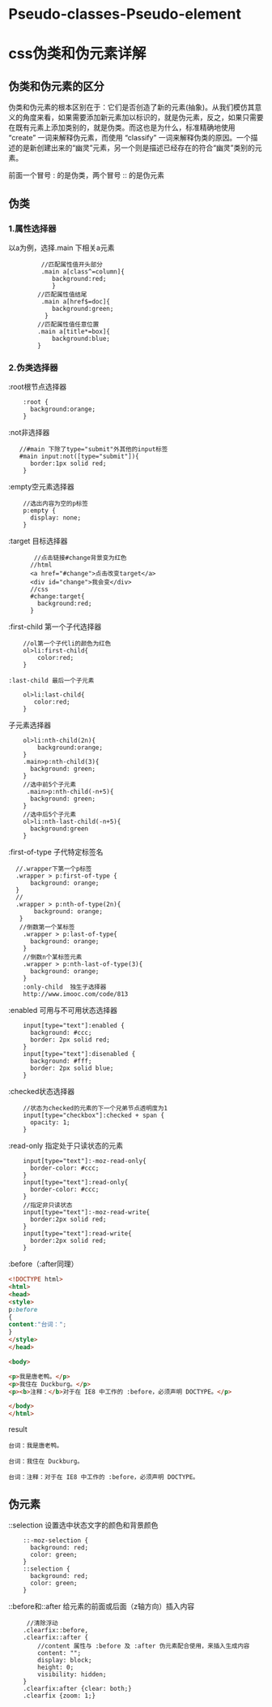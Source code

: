 # Pseudo-classes-Pseudo-element
<h1>css伪类和伪元素详解</h1>
<h2>伪类和伪元素的区分</h2>
<p>伪类和伪元素的根本区别在于：它们是否创造了新的元素(抽象)。从我们模仿其意义的角度来看，如果需要添加新元素加以标识的，就是伪元素，反之，如果只需要在既有元素上添加类别的，就是伪类。而这也是为什么，标准精确地使用 “create” 一词来解释伪元素，而使用 “classify” 一词来解释伪类的原因。一个描述的是新创建出来的“幽灵”元素，另一个则是描述已经存在的符合“幽灵”类别的元素。</p>
<p>前面一个冒号  :   的是伪类，两个冒号   ::    的是伪元素</p>
<h2>伪类</h2>
<h3>1.属性选择器</h3>
  以a为例，选择.main 下相关a元素
  
  
             //匹配属性值开头部分
             .main a[class^=column]{
                background:red;
                }
            //匹配属性值结尾
             .main a[href$=doc]{
                background:green;
              }
            //匹配属性值任意位置
            .main a[title*=box]{
                background:blue;
            }
  

<h3>2.伪类选择器</h3>

:root根节点选择器

        :root {
          background:orange;
        }
        
:not非选择器

       //#main 下除了type="submit"外其他的input标签
       #main input:not([type="submit"]){
          border:1px solid red;
        }

:empty空元素选择器

        //选出内容为空的p标签
        p:empty {
          display: none;
        }

:target 目标选择器
     
           //点击链接#change背景变为红色
          //html
          <a href="#change">点击改变target</a>
          <div id="change">我会变</div>
          //css
          #change:target{
            background:red;
          }
    
:first-child 第一个子代选择器

        //ol第一个子代li的颜色为红色
        ol>li:first-child{
            color:red;
        }
        
    :last-child 最后一个子元素
    
        ol>li:last-child{
           color:red;
        }

子元素选择器

        ol>li:nth-child(2n){
            background:orange;
        }
        .main>p:nth-child(3){
          background: green;
        }
        //选中前5个子元素
         .main>p:nth-child(-n+5){
          background: green;
        }
        //选中后5个子元素
        ol>li:nth-last-child(-n+5){
          background:green
        }
    
:first-of-type  子代特定标签名

      //.wrapper下第一个p标签
      .wrapper > p:first-of-type {
          background: orange;
      }
      // 
      .wrapper > p:nth-of-type(2n){
           background: orange;
       }   
       //倒数第一个某标签
        .wrapper > p:last-of-type{
          background: orange;
        }
        //倒数n个某标签元素
        .wrapper > p:nth-last-of-type(3){
          background: orange;
        }
        :only-child  独生子选择器
        http://www.imooc.com/code/813

:enabled  可用与不可用状态选择器

        input[type="text"]:enabled {
          background: #ccc;
          border: 2px solid red;
        }    
        input[type="text"]:disenabled {
          background: #fff;
          border: 2px solid blue;
        }        
        
:checked状态选择器

        //状态为checked的元素的下一个兄弟节点透明度为1
        input[type="checkbox"]:checked + span {
          opacity: 1;
        } 

:read-only 指定处于只读状态的元素

        input[type="text"]:-moz-read-only{
          border-color: #ccc;
        }
        input[type="text"]:read-only{
          border-color: #ccc;
        }
        //指定非只读状态
        input[type="text"]:-moz-read-write{
          border:2px solid red;
        }
        input[type="text"]:read-write{
          border:2px solid red;
        }
        
 :before（:after同理）
 ```html
 <!DOCTYPE html>
<html>
<head>
<style>
p:before
{
content:"台词：";
}
</style>
</head>

<body>

<p>我是唐老鸭。</p>
<p>我住在 Duckburg。</p>
<p><b>注释：</b>对于在 IE8 中工作的 :before，必须声明 DOCTYPE。</p>

</body>
</html>
 ```
 result
 ```
台词：我是唐老鸭。

台词：我住在 Duckburg。

台词：注释：对于在 IE8 中工作的 :before，必须声明 DOCTYPE。
 ```
<h2>伪元素</h2>
::selection  设置选中状态文字的颜色和背景颜色

        ::-moz-selection {
          background: red;
          color: green;
        }
        ::selection {
          background: red;
          color: green;
        }

::before和::after 给元素的前面或后面（z轴方向）插入内容

         //清除浮动
        .clearfix::before,
        .clearfix::after {
            //content 属性与 :before 及 :after 伪元素配合使用，来插入生成内容
            content: "";
            display: block;
            height: 0;
            visibility: hidden;
        }
        .clearfix:after {clear: both;}
        .clearfix {zoom: 1;}
        
    
